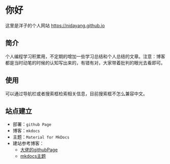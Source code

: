 # 你好

这里是洋子的个人网站 <https://nidayang.github.io>

## 简介

个人编程学习积累用，不定期的增加一些学习总结和个人总结的文章。注意：博客都是当时动笔的时候的认知写出来的，有错有对，大家带着批判的眼光去看即可。

## 使用

可以通过导航栏或者搜索框检索相关信息，目前搜索框不怎么兼容中文。

## 站点建立

- 部署：`github Page`
- 博客：`mkdocs`
- 主题：`Material for MkDocs`
- 建站参考博客：
  - [大佬的githubPage](https://yang-xijie.github.io/BLOG/Markdown/mkdocs-site/)
  - [mkdocs主题](https://squidfunk.github.io/mkdocs-material/)
